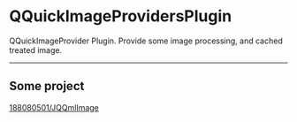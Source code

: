 # QQuickImageProvidersPlugin

QQuickImageProvider Plugin. Provide some image processing, and cached treated image.

---

## Some project

[188080501/JQQmlImage](https://github.com/188080501/JQQmlImage)
